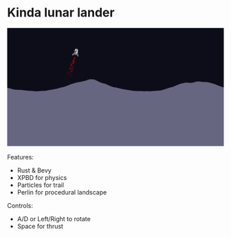 # Kinda lunar lander

![Example](assets/screenshot.png)

Features:
 * Rust & Bevy
 * XPBD for physics
 * Particles for trail
 * Perlin for procedural landscape

Controls:
 * A/D or Left/Right to rotate
 * Space for thrust
